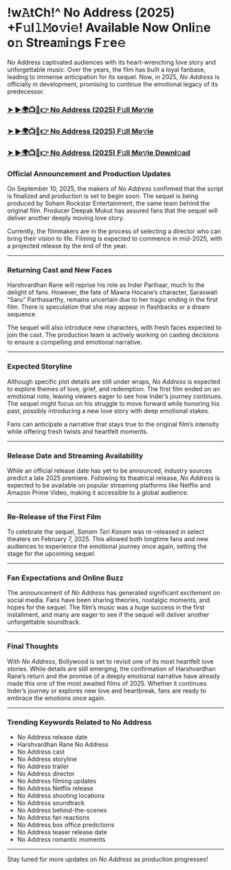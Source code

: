 # !w𝙰tCh!^ No Address (2025) +F𝚞l𝚕𝙼o𝚟i𝚎! Available Now Onli𝚗e o𝚗 Strea𝚖i𝚗gs F𝚛e𝚎

No Address captivated audiences with its heart-wrenching love story and unforgettable music. Over the years, the film has built a loyal fanbase, leading to immense anticipation for its sequel. Now, in 2025, *No Address* is officially in development, promising to continue the emotional legacy of its predecessor.

### [➤ ►🌍📺📱👉   No Address (2025) F𝚞ll Mo𝚟ie](https://rb.gy/5bftfm)

### [➤ ►🌍📺📱👉   No Address (2025) F𝚞ll Mo𝚟ie](https://rb.gy/5bftfm)

### [➤ ►🌍📺📱👉   No Address (2025) F𝚞ll Mo𝚟ie Downl𝚘ad](https://rb.gy/5bftfm)

### **Official Announcement and Production Updates**

On September 10, 2025, the makers of *No Address* confirmed that the script is finalized and production is set to begin soon. The sequel is being produced by Soham Rockstar Entertainment, the same team behind the original film. Producer Deepak Mukut has assured fans that the sequel will deliver another deeply moving love story.

Currently, the filmmakers are in the process of selecting a director who can bring their vision to life. Filming is expected to commence in mid-2025, with a projected release by the end of the year.

---

### **Returning Cast and New Faces**

Harshvardhan Rane will reprise his role as Inder Parihaar, much to the delight of fans. However, the fate of Mawra Hocane’s character, Saraswati “Saru” Parthasarthy, remains uncertain due to her tragic ending in the first film. There is speculation that she may appear in flashbacks or a dream sequence.

The sequel will also introduce new characters, with fresh faces expected to join the cast. The production team is actively working on casting decisions to ensure a compelling and emotional narrative.

---

### **Expected Storyline**

Although specific plot details are still under wraps, *No Address* is expected to explore themes of love, grief, and redemption. The first film ended on an emotional note, leaving viewers eager to see how Inder’s journey continues. The sequel might focus on his struggle to move forward while honoring his past, possibly introducing a new love story with deep emotional stakes.

Fans can anticipate a narrative that stays true to the original film’s intensity while offering fresh twists and heartfelt moments.

---

### **Release Date and Streaming Availability**

While an official release date has yet to be announced, industry sources predict a late 2025 premiere. Following its theatrical release, *No Address* is expected to be available on popular streaming platforms like Netflix and Amazon Prime Video, making it accessible to a global audience.

---

### **Re-Release of the First Film**

To celebrate the sequel, *Sanam Teri Kasam* was re-released in select theaters on February 7, 2025. This allowed both longtime fans and new audiences to experience the emotional journey once again, setting the stage for the upcoming sequel.

---

### **Fan Expectations and Online Buzz**

The announcement of *No Address* has generated significant excitement on social media. Fans have been sharing theories, nostalgic moments, and hopes for the sequel. The film’s music was a huge success in the first installment, and many are eager to see if the sequel will deliver another unforgettable soundtrack.

---

### **Final Thoughts**

With *No Address*, Bollywood is set to revisit one of its most heartfelt love stories. While details are still emerging, the confirmation of Harshvardhan Rane’s return and the promise of a deeply emotional narrative have already made this one of the most awaited films of 2025. Whether it continues Inder’s journey or explores new love and heartbreak, fans are ready to embrace the emotions once again.

---

### **Trending Keywords Related to No Address**

- No Address release date  
- Harshvardhan Rane No Address  
- No Address cast  
- No Address storyline  
- No Address trailer  
- No Address director  
- No Address filming updates  
- No Address Netflix release  
- No Address shooting locations  
- No Address soundtrack  
- No Address behind-the-scenes  
- No Address fan reactions  
- No Address box office predictions  
- No Address teaser release date  
- No Address romantic moments  

---

Stay tuned for more updates on *No Address* as production progresses!
